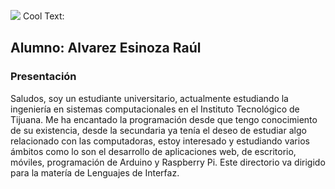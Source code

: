 ![](https://images.cooltext.com/5466665.png)
<a href="http://es.cooltext.com" target="_top"><img src="https://cooltext.com/images/ct_pixel.gif" width="80" height="15" alt="Cool Text: Generador de Logotipos y Gráficos." border="0" /></a>
## Alumno: Alvarez Esinoza Raúl
### Presentación
Saludos, soy un estudiante universitario, actualmente estudiando la ingeniería en sistemas computacionales en el Instituto Tecnológico de Tijuana.
Me ha encantado la programación desde que tengo conocimiento de su existencia, desde la secundaria ya tenía el deseo de estudiar algo relacionado con las computadoras, estoy interesado y estudiando varios ámbitos como lo son el desarrollo de aplicaciones web, de escritorio, móviles, programación de Arduino y Raspberry Pi.
Este directorio va dirigido para la matería de Lenguajes de Interfaz.
